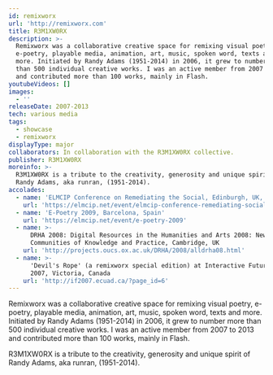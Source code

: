 ```yaml
---
id: remixworx
url: 'http://remixworx.com'
title: R3M1XW0RX
description: >-
  Remixworx was a collaborative creative space for remixing visual poetry,
  e-poetry, playable media, animation, art, music, spoken word, texts and
  more. Initiated by Randy Adams (1951-2014) in 2006, it grew to number more
  than 500 individual creative works. I was an active member from 2007 to 2013
  and contributed more than 100 works, mainly in Flash.
youtubeVideos: []
images:
  - ''
releaseDate: 2007-2013
tech: various media
tags:
  - showcase
  - remixworx
displayType: major
collaborators: In collaboration with the R3M1XW0RX collective.
publisher: R3M1XW0RX
moreinfo: >-
  R3M1XW0RX is a tribute to the creativity, generosity and unique spirit of
  Randy Adams, aka runran, (1951-2014).
accolades:
  - name: 'ELMCIP Conference on Remediating the Social, Edinburgh, UK, 2012'
    url: 'https://elmcip.net/event/elmcip-conference-remediating-social'
  - name: 'E-Poetry 2009, Barcelona, Spain'
    url: 'https://elmcip.net/event/e-poetry-2009'
  - name: >-
      DRHA 2008: Digital Resources in the Humanities and Arts 2008: New
      Communities of Knowledge and Practice, Cambridge, UK
    url: 'http://projects.oucs.ox.ac.uk/DRHA/2008/alldrha08.html'
  - name: >-
      'Devil's Rope' (a remixworx special edition) at Interactive Futures
      2007, Victoria, Canada
    url: 'http://if2007.ecuad.ca/?page_id=6'
---
```



Remixworx was a collaborative creative space for remixing visual poetry, e-poetry, playable media, animation, art, music, spoken word, texts and more. Initiated by Randy Adams (1951-2014) in 2006, it grew to number more than 500 individual creative works. I was an active member from 2007 to 2013 and contributed more than 100 works, mainly in Flash.

R3M1XW0RX is a tribute to the creativity, generosity and unique spirit of Randy Adams, aka runran, (1951-2014).

